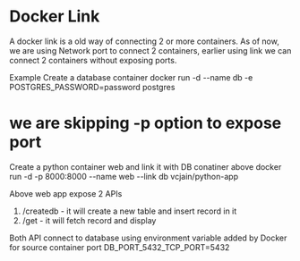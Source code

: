 # Docker Link

A docker link is a old way of connecting 2 or more containers. As of now, we are using Network port to connect 2 containers, earlier using link we can connect 2 containers without exposing ports. 

Example
Create a database container 
docker run -d --name db  -e POSTGRES_PASSWORD=password postgres  
# we are skipping -p option to expose port 

Create a python container web and link it with DB conatiner above
docker run -d -p 8000:8000  --name web --link db vcjain/python-app

Above web app expose 2 APIs
1. /createdb - it will create a new table and insert record in it
2. /get - it will fetch record and display

Both API connect to database using environment variable added by Docker for source container port
DB_PORT_5432_TCP_PORT=5432